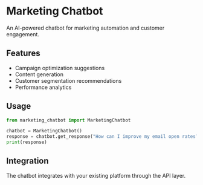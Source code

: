 # Marketing Chatbot

An AI-powered chatbot for marketing automation and customer engagement.

## Features

- Campaign optimization suggestions
- Content generation
- Customer segmentation recommendations
- Performance analytics

## Usage

```python
from marketing_chatbot import MarketingChatbot

chatbot = MarketingChatbot()
response = chatbot.get_response("How can I improve my email open rates?")
print(response)
```

## Integration

The chatbot integrates with your existing platform through the API layer. 